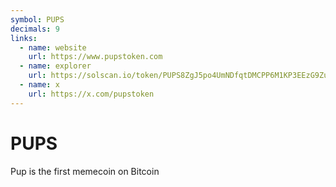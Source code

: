 ```yaml
---
symbol: PUPS
decimals: 9
links:
  - name: website
    url: https://www.pupstoken.com
  - name: explorer
    url: https://solscan.io/token/PUPS8ZgJ5po4UmNDfqtDMCPP6M1KP3EEzG9Zufcwzrg
  - name: x
    url: https://x.com/pupstoken
---
```


# PUPS

Pup is the first memecoin on Bitcoin
